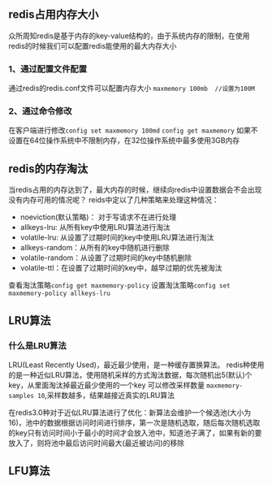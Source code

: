 ## redis占用内存大小
众所周知redis是基于内存的key-value结构的，由于系统内存的限制，在使用redis的时候我们可以配置redis能使用的最大内存大小

### 1、通过配置文件配置
通过redis的redis.conf文件可以配置内存大小 
`maxmemory 100mb  //设置为100M`

### 2、通过命令修改
在客户端进行修改`config set maxmemory 100md`  `config get maxmemory`
如果不设置在64位操作系统中不限制内存，在32位操作系统中最多使用3GB内存

## redis的内存淘汰
当redis占用的内存达到了，最大内存的时候，继续向redis中设置数据会不会出现没有内存可用的情况呢？
reids中定以了几种策略来处理这种情况：

- noeviction(默认策略)： 对于写请求不在进行处理
- allkeys-lru: 从所有key中使用LRU算法进行淘汰
- volatile-lru: 从设置了过期时间的key中使用LRU算法进行淘汰
- allkeys-random：从所有的key中随机进行删除
- volatile-random：从设置了过期时间的key中随机删除
- volatile-ttl：在设置了过期时间的key中，越早过期的优先被淘汰

查看淘汰策略`config get maxmemory-policy`
设置淘汰策略`config set maxmemory-policy allkeys-lru`

## LRU算法
### 什么是LRU算法
LRU(Least Recently Used)，最近最少使用，是一种缓存置换算法。
redis种使用的是一种近似LRU算法，使用随机采样的方式淘汰数据，每次随机出5(默认)个key，从里面淘汰掉最近最少使用的一个key
可以修改采样数量 `maxmemory-samples 10`,采样数越多，结果越接近真实的LRU算法

在redis3.0种对于近似LRU算法进行了优化：新算法会维护一个候选池(大小为16)，池中的数据根据访问时间进行排序，第一次是随机选取，随后每次随机选取的key只有访问时间小于最小的时间才会放入池中，知道池子满了，如果有新的要放入了，则将池中最后访问时间最大(最近被访问)的移除

## LFU算法

